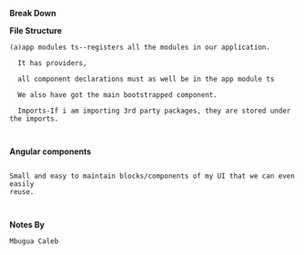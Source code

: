 **Break Down**

**File Structure**

```
(a)app modules ts--registers all the modules in our application.

  It has providers,

  all component declarations must as well be in the app module ts

  We also have got the main bootstrapped component.

  Imports-If i am importing 3rd party packages, they are stored under the imports.



```


**Angular components**

```

Small and easy to maintain blocks/components of my UI that we can even easily
reuse.



```


**Notes By**

```
Mbugua Caleb

```

